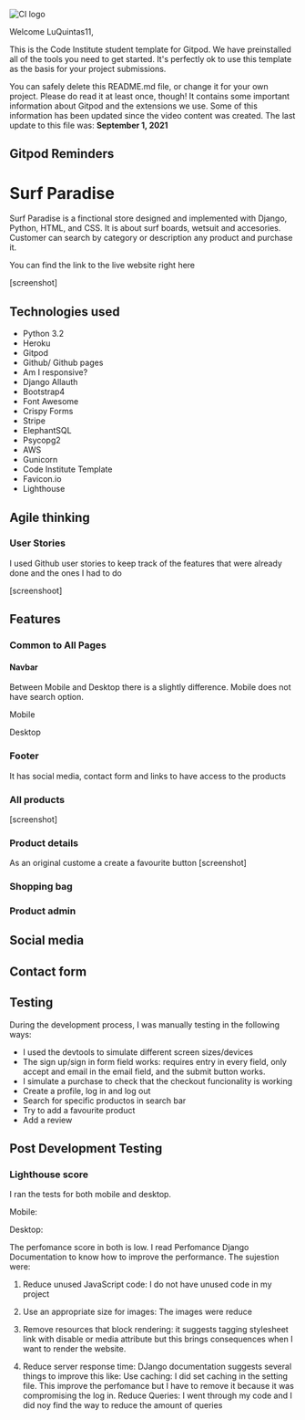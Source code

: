 ![CI logo](https://codeinstitute.s3.amazonaws.com/fullstack/ci_logo_small.png)

Welcome LuQuintas11,

This is the Code Institute student template for Gitpod. We have preinstalled all of the tools you need to get started. It's perfectly ok to use this template as the basis for your project submissions.

You can safely delete this README.md file, or change it for your own project. Please do read it at least once, though! It contains some important information about Gitpod and the extensions we use. Some of this information has been updated since the video content was created. The last update to this file was: **September 1, 2021**

## Gitpod Reminders
# Surf Paradise

 Surf Paradise is a finctional store designed and implemented with Django, Python, HTML, and CSS. It is about surf boards, wetsuit and accesories. Customer can search by category or description any product and purchase it. 

You can find the link to the live website right here

[screenshot]


## Technologies used


* Python 3.2 
* Heroku 
* Gitpod 
* Github/ Github pages
* Am I responsive?
* Django Allauth
* Bootstrap4 
* Font Awesome 
* Crispy Forms
* Stripe
* ElephantSQL 
* Psycopg2
* AWS
* Gunicorn
* Code Institute Template 
* Favicon.io 
* Lighthouse 


## Agile thinking

### User Stories

I used Github user stories to keep track of the features that were already done and the ones I had to do

[screenshoot]





## Features 

### Common to All Pages

#### Navbar

Between Mobile and Desktop there is a slightly difference. Mobile does not have search option. 

Mobile

Desktop


### Footer

It has social media, contact form and links to have access to the products


### All products

[screenshot]

### Product details
As an original custome a create a favourite button
[screenshot]

### Shopping bag


### Product admin



## Social media


## Contact form







## Testing

During the development process, I was manually testing in the following ways:

* I used the devtools to simulate different screen sizes/devices
* The sign up/sign in form field works: requires entry in every field, only accept and email in the email field, and the submit button works.
* I simulate a purchase to check that the checkout funcionality is working 
* Create a profile, log in and log out
* Search for specific productos in search bar
* Try to add a favourite product
* Add a review


## Post Development Testing

### Lighthouse score

I ran the tests for both mobile and desktop.

Mobile:


Desktop:





The perfomance score in both is  low. I read Perfomance Django Documentation to know how to improve the performance. The sujestion were:

1. Reduce unused JavaScript code: I do not have unused code in my project

2. Use an appropriate size for images: The images were reduce 

3. Remove resources that block rendering: it suggests tagging stylesheet link with disable or media attribute but this brings consequences when I want to render the website. 

4. Reduce server response time: DJango documentation suggests several things to improve this like:
     Use caching: I did set caching in the setting file. This improve the perfomance but I have to remove it because it was compromising the log in.
     Reduce Queries: I  went through my code and I did noy find the way to reduce the amount of queries 




